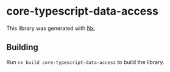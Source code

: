# core-typescript-data-access

This library was generated with [Nx](https://nx.dev).

## Building

Run `nx build core-typescript-data-access` to build the library.
